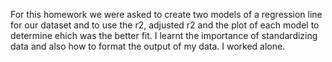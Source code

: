 For this homework we were asked to create two models of a regression line for our dataset and to use the r2, adjusted r2 and the plot of each model to determine ehich was the better fit.
I learnt the importance of standardizing data and also how to format the output of my data.
I worked alone.
